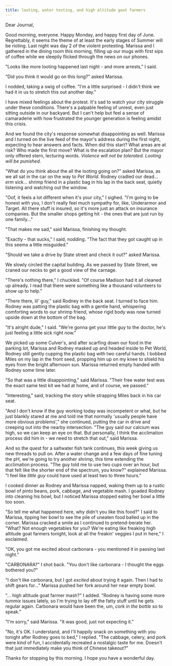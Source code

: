 ```yaml
---
title: looting, water testing, and high altitude goat farmers
---
```


Dear Journal,

Good morning, everyone.  Happy Monday, and happy first day of June.
Regrettably, it seems the theme of at least the early stages of Summer
will be rioting.  Last night was day 2 of the violent protesting.
Marissa and I gathered in the dining room this morning, filling up our
mugs with first sips of coffee while we sleepily flicked through the
news on our phones.

"Looks like more looting happened last night - and more arrests," I
said.

"Did you think it would go on this long?" asked Marissa.

I nodded, taking a swig of coffee.  "I'm a little surprised - I didn't
think we had it in us to stretch this out another day."

I have mixed feelings about the protest.  It's sad to watch your city
struggle under these conditions.  There's a palpable feeling of
unrest, even just sitting outside in our backyard.  But I can't help
but feel a sense of camaraderie with how frustrated the younger
generation is feeling amidst this crisis.

And we found the city's response somewhat disappointing as well.
Marissa and I turned on the live feed of the mayor's address during
the first night, expecting to hear answers and facts.  When did this
start?  What areas are at risk?  Who made the first move?  What is the
escalation plan?  But the mayor only offered stern, lecturing words.
_Violence will not be tolerated.  Looting will be punished._

"What do you think about the all the looting going on?" asked Marissa,
as we all sat in the car on the way to _Pet World_.  Rodney cradled
our dead... _erm_ sick... shrimp friend in a plastic bag in his lap in
the back seat, quietly listening and watching out the window.

"Oof, it feels a lot different when it's your city," I sighed.  "I'm
going to be honest with you, I don't really feel much sympathy for,
like, Underarmor and Target.  All there stuff is insured, so it's more
just an attack on insurance companies.  But the smaller shops getting
hit - the ones that are just run by one family..."

"That makes me sad," said Marissa, finishing my thought.

"Exactly - that sucks," I said, nodding.  "The fact that they got
caught up in this seems a little misguided."

"Should we take a drive by State street and check it out?" asked
Marissa.

We slowly circled the capital building.  As we passed by State Street,
we craned our necks to get a good view of the carnage.

"There's nothing there," I chuckled.  "Of course Madison had it all
cleaned up already.  I read that there were something like a thousand
volunteers to show up to help."

"There there, lil' guy," said Rodney in the back seat.  I turned to face
him.  Rodney was patting the plastic bag with a gentle hand,
whispering comforting words to our shrimp friend, whose rigid body was
now turned upside down at the bottom of the bag.

"It's alright dude," I said.  "We're gonna get your little guy to the
doctor, he's just feeling a little sick right now."

We picked up some Culver's, and after scarfing down our food in the
parking lot, Marissa and Rodney masked up and headed inside to Pet
World, Rodney still gently cupping the plastic bag with two careful
hands.  I bobbed Miles on my lap in the front seed, propping him up on
my knee to shield his eyes from the bright afternoon sun.  Marissa
returned empty handed with Rodney some time later.

"So that was a little disappointing," said Marissa.  "Their free water
test was the exact same test kit we had at home, and of course, we
passed."

"Interesting," said, tracking the story while strapping Miles back in
his car seat.

"And I don't know if the guy working today was incompetent or what,
but he just blankly stared at me and told me that normally 'usually
people have more obvious problems'," she continued, putting the car in
drive and creeping out into the nearby intersection.  "The guy said
our calcium was high, so we can keep an eye on that.  But personally,
I think the acclimation process did him in - we need to stretch that
out," said Marissa.

And so the quest for a saltwater fish tank continues, this week giving
us new threads to pull on.  After a water change and a few days of
fine tuning the pH, we're going to try another shrimp, this time
extending the acclimation process.  "The guy told me to use two cups
over an hour, but that felt like the shorter end of the spectrum, you
know?" explained Marissa.  "I feel like _little guy_ could have used
at least two to three hours."

I cooked dinner as Rodney and Marissa napped, waking them up to a
rustic bowl of pinto beans, pork, cabbage, and vegetable mash.  I
goaded Rodney into cleaning his bowl, but I noticed Marissa stopped
eating her bowl a little too soon.

"So tell me what happened here, why didn't you like this food?" I said
to Marissa, tipping her bowl to see the pile of uneaten food balled up
in the corner.  Marissa cracked a smile as I continued to
pretend-berate her.  "What?  Not enough vegetables for you?  We're
eating like freaking high altitude goat farmers tonight, look at all
the freakin' veggies I put in here," I exclaimed.

"OK, you got me excited about carbonara - you mentioned it in passing
last night."

"CARBONARA?" I shot back.  "You don't like carbonara - I thought the
eggs bothered you?"

"I don't like carbonara, but I got _excited_ about trying it again.
Then I had to shift gears for..." Marissa pushed her fork around her
near empty bowl.

"... high altitude goat farmer mash?" I added.  "Rodney is having some
more _tummix_ issues lately, so I'm trying to lay off the fatty stuff
until he gets regular again.  Carbonara would have been the, um, _cork
in the bottle_ so to speak."

"I'm sorry," said Marissa.  "It was good, just not expecting it."

"No, it's OK.  I understand, and I'll happily snack on something with
you tonight after Rodney goes to bed," I replied.  "The cabbage,
celery, and pork were kind of fun, I accidentally recreated a
nostalgic taste for me.  Doesn't that just immediately make you think
of Chinese takeout?"

Thanks for stopping by this morning.  I hope you have a wonderful day.
